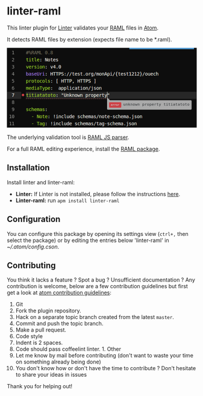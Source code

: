 linter-raml
=========================

This linter plugin for [Linter](https://github.com/AtomLinter/Linter) validates your [RAML](http://raml.org) files in [Atom](https://atom.io/).

It detects RAML files by extension (expects file name to be *.raml).

![linter-raml in action](./linter-raml-in-action.png)

The underlying validation tool is [RAML JS parser](https://github.com/raml-org/raml-js-parser).

For a full RAML editing experience, install the [RAML package](https://atom.io/packages/raml).

## Installation

Install linter and linter-raml:
- __Linter:__ If Linter is not installed, please follow the instructions [here](https://github.com/AtomLinter/Linter).
- __Linter-raml:__ run `apm install linter-raml`

## Configuration 

You can configure this package by opening its settings view (`ctrl+,` then select the package) or by editing the entries below 'linter-raml' in _~/.atom/config.cson_.

## Contributing

You think it lacks a feature ? Spot a bug ? Unsufficient documentation ?
Any contribution is welcome, below are a few contribution guidelines but first get a look at [atom contribution guidelines](https://atom.io/docs/v0.186.0/contributing):

1. Git
  1. Fork the plugin repository.
  1. Hack on a separate topic branch created from the latest `master`.
  1. Commit and push the topic branch.
  1. Make a pull request.
1. Code style
  1. Indent is 2 spaces.
  1. Code should pass coffeelint linter.
1. Other
  1. Let me know by mail before contributing (don't want to waste your time on something already being done)
  1. You don't know how or don't have the time to contribute ? Don't hesitate to share your ideas in issues


Thank you for helping out!
